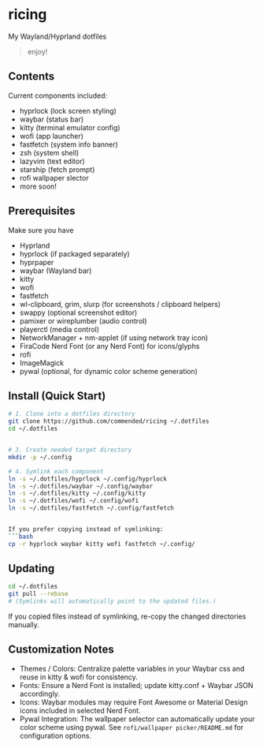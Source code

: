 # ricing

My Wayland/Hyprland dotfiles
> enjoy!

## Contents

Current components included:
- hyprlock (lock screen styling)
- waybar (status bar)
- kitty (terminal emulator config)
- wofi (app launcher)
- fastfetch (system info banner)
- zsh (system shell)
- lazyvim (text editor)
- starship (fetch prompt)
- rofi wallpaper slector
- more soon!


## Prerequisites
Make sure you have
- Hyprland
- hyprlock (if packaged separately)
- hyprpaper
- waybar (Wayland bar)
- kitty
- wofi
- fastfetch
- wl-clipboard, grim, slurp (for screenshots / clipboard helpers)
- swappy (optional screenshot editor)
- pamixer or wireplumber (audio control)
- playerctl (media control)
- NetworkManager + nm-applet (if using network tray icon)
- FiraCode Nerd Font (or any Nerd Font) for icons/glyphs
- rofi
- ImageMagick
- pywal (optional, for dynamic color scheme generation)

## Install (Quick Start)
```bash
# 1. Clone into a dotfiles directory
git clone https://github.com/commended/ricing ~/.dotfiles
cd ~/.dotfiles


# 3. Create needed target directory
mkdir -p ~/.config

# 4. Symlink each component
ln -s ~/.dotfiles/hyprlock ~/.config/hyprlock
ln -s ~/.dotfiles/waybar ~/.config/waybar
ln -s ~/.dotfiles/kitty ~/.config/kitty
ln -s ~/.dotfiles/wofi ~/.config/wofi
ln -s ~/.dotfiles/fastfetch ~/.config/fastfetch


If you prefer copying instead of symlinking:
```bash
cp -r hyprlock waybar kitty wofi fastfetch ~/.config/

```
## Updating
```bash
cd ~/.dotfiles
git pull --rebase
# (Symlinks will automatically point to the updated files.)
```
If you copied files instead of symlinking, re-copy the changed directories manually.

## Customization Notes
- Themes / Colors: Centralize palette variables in your Waybar css and reuse in kitty & wofi for consistency.
- Fonts: Ensure a Nerd Font is installed; update kitty.conf + Waybar JSON accordingly.
- Icons: Waybar modules may require Font Awesome or Material Design icons included in selected Nerd Font.
- Pywal Integration: The wallpaper selector can automatically update your color scheme using pywal. See `rofi/wallpaper picker/README.md` for configuration options.
